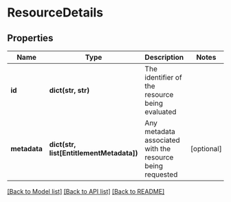 # ResourceDetails

## Properties
Name | Type | Description | Notes
------------ | ------------- | ------------- | -------------
**id** | **dict(str, str)** | The identifier of the resource being evaluated | 
**metadata** | **dict(str, list[EntitlementMetadata])** | Any metadata associated with the resource being requested | [optional] 

[[Back to Model list]](../README.md#documentation-for-models) [[Back to API list]](../README.md#documentation-for-api-endpoints) [[Back to README]](../README.md)


